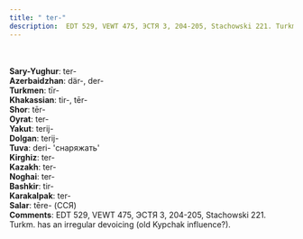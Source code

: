 ```yaml
---
title: " ter-"
description:  EDT 529, VEWT 475, ЭСТЯ 3, 204-205, Stachowski 221. Turkm. has an irregular devoicing (old Kypchak influence?).
---
```

<p data-pagefind-weight="0.5">
<strong></strong><br><br>
<strong>Sary-Yughur</strong>:  ter-<br>
<strong>Azerbaidzhan</strong>:  där-, der-<br>
<strong>Turkmen</strong>:  tīr-<br>
<strong>Khakassian</strong>:  tir-, tēr-<br>
<strong>Shor</strong>:  tēr-<br>
<strong>Oyrat</strong>:  ter-<br>
<strong>Yakut</strong>:  terij-<br>
<strong>Dolgan</strong>:  terij-<br>
<strong>Tuva</strong>:  deri- 'снаряжать'<br>
<strong>Kirghiz</strong>:  ter-<br>
<strong>Kazakh</strong>:  ter-<br>
<strong>Noghai</strong>:  ter-<br>
<strong>Bashkir</strong>:  tir-<br>
<strong>Karakalpak</strong>:  ter-<br>
<strong>Salar</strong>:  tēre- (ССЯ)<br>
<strong>Comments</strong>:  EDT 529, VEWT 475, ЭСТЯ 3, 204-205, Stachowski 221. Turkm. has an irregular devoicing (old Kypchak influence?).<br>

</p>
